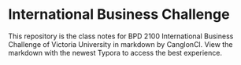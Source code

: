# International Business Challenge
This repository is the class notes for BPD 2100 International Business Challenge of Victoria University in markdown by CanglonCl. View the markdown with the newest Typora to access the best experience. 